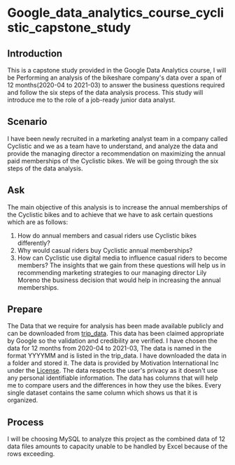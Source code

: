 # Google_data_analytics_course_cyclistic_capstone_study

## Introduction
This is a capstone study provided in the Google Data Analytics course, I will be Performing an analysis of the bikeshare company's data over a span of 12 months(2020-04 to 2021-03) to answer
the business questions required and follow the six steps of the data analysis process. This study will introduce me to the role of a job-ready junior data analyst.

## Scenario
I have been newly recruited in a marketing analyst team in a company called Cyclistic and we as a team have to understand, and analyze the data and provide the managing director a recommendation
on maximizing the annual paid memberships of the Cyclistic bikes.
We will be going through the six steps of the data analysis.

## Ask
The main objective of this analysis is to increase the annual memberships of the Cyclistic bikes and to achieve that we have to ask certain questions which are as follows:
1. How do annual members and casual riders use Cyclistic bikes differently?
2. Why would casual riders buy Cyclistic annual memberships?
3. How can Cyclistic use digital media to influence casual riders to become members?
The insights that we gain from these questions will help us in recommending marketing strategies to our managing director Lily Moreno the business decision that would help in increasing the annual memberships.

## Prepare
The Data that we require for analysis has been made available publicly and can be downloaded from [trip_data](https://divvy-tripdata.s3.amazonaws.com/index.html). This data has been claimed appropriate by Google
so the validation and credibility are verified. I have chosen the data for 12 months from 2020-04 to 2021-03, The data is named in the format YYYYMM and is listed in the trip_data. I have downloaded the data in a 
folder and stored it. The data is provided by Motivation International Inc under the [License](https://ride.divvybikes.com/data-license-agreement). The data respects the user's privacy as it doesn't use any personal
identifiable information. The data has columns that will help me to compare users and the differences in how they use the bikes. Every single dataset contains the same column which shows us that it is organized.

## Process
I will be choosing MySQL to analyze this project as the combined data of 12 data files amounts to capacity unable to be handled by Excel because of the rows exceeding.


